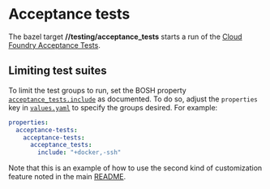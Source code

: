 # Acceptance tests

The bazel target __//testing/acceptance_tests__ starts a run of the
[Cloud Foundry Acceptance Tests].

[Cloud Foundry Acceptance Tests]: https://github.com/SUSE/cf-acceptance-tests-release

## Limiting test suites

To limit the test groups to run, set the BOSH property
[`acceptance_tests.include`] as documented.  To do so, adjust the `properties`
key in [`values.yaml`] to specify the groups desired.  For example:

```yaml
properties:
  acceptance-tests:
    acceptance-tests:
      acceptance_tests:
        include: "+docker,-ssh"
```

[`acceptance_tests.include`]:  https://github.com/SUSE/cf-acceptance-tests-release/blob/0.0.1/jobs/acceptance-tests/spec#L47-L54
[`values.yaml`]: ../../dev/kubecf/values.yaml

Note that this is an example of how to use the second kind of
customization feature noted in the main
[README](Contribute.md#customization).
